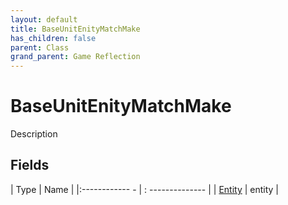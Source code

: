 ```yaml
---
layout: default
title: BaseUnitEnityMatchMake
has_children: false
parent: Class
grand_parent: Game Reflection
---
```

# BaseUnitEnityMatchMake
Description 

## Fields
| Type | Name |
|:------------ - | : -------------- |
| [Entity](game-reflection/classes/entity.md) | entity |
